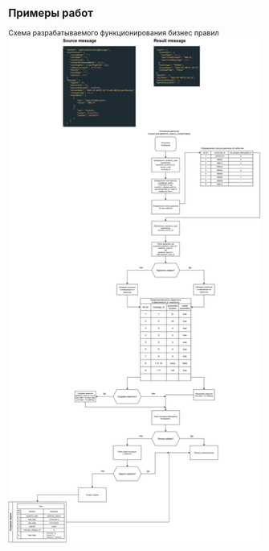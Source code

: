 ## Примеры работ
Схема разрабатываемого функционирования бизнес правил  
<img src="./pictures/shema_business_rules.drawio.svg" alt="Логотип">